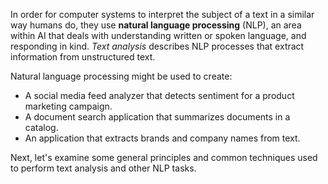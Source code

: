 In order for computer systems to interpret the subject of a text in a similar way humans do, they use **natural language processing** (NLP), an area within AI that deals with understanding written or spoken language, and responding in kind. *Text analysis* describes NLP processes that extract information from unstructured text.   

Natural language processing might be used to create:

- A social media feed analyzer that detects sentiment for a product marketing campaign. 
- A document search application that summarizes documents in a catalog.
- An application that extracts brands and company names from text.

Next, let's examine some general principles and common techniques used to perform text analysis and other NLP tasks. 
